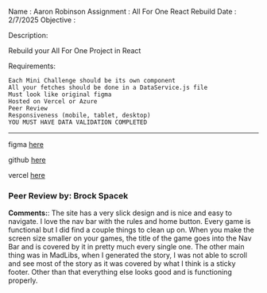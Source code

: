 Name : Aaron Robinson
Assignment : All For One React Rebuild
Date : 2/7/2025
Objective :

Description:

Rebuild your All For One Project in React


Requirements:

    Each Mini Challenge should be its own component
    All your fetches should be done in a DataService.js file
    Must look like original figma
    Hosted on Vercel or Azure
    Peer Review
    Responsiveness (mobile, tablet, desktop)
    YOU MUST HAVE DATA VALIDATION COMPLETED



---

figma [here](https://www.figma.com/design/829OC6BQoJfNy4f3pcx2Hv/AllForOne?node-id=0-1&t=4ZO2cFmUsXQHwJqf-1)

github [here](https://github.com/wraithio/all-for-one-reactaar)

vercel [here](https://a-robinson-p5-poke-api.vercel.app/)

### Peer Review by: Brock Spacek
**Comments:**:  The site has a very slick design and is nice and easy to navigate. I love the nav bar with the rules and home button. Every game is functional but I did find a couple things to clean up on. When you make the screen size smaller on your games, the title of the game goes into the Nav Bar and is covered by it in pretty much every single one. The other main thing was in MadLibs, when I generated the story, I was not able to scroll and see most of the story as it was covered by what I think is a sticky footer. Other than that everything else looks good and is functioning properly.
